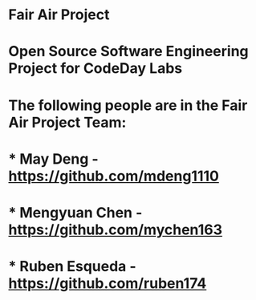 # Fair Air Project

# Open Source Software Engineering Project for CodeDay Labs

# The following people are in the Fair Air Project Team:

# * May Deng - https://github.com/mdeng1110
# * Mengyuan Chen - https://github.com/mychen163
# * Ruben Esqueda - https://github.com/ruben174
